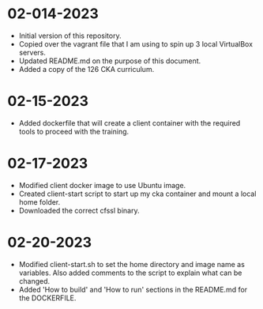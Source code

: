 # 02-014-2023
* Initial version of this repository.
* Copied over the vagrant file that I am using to spin up 3 local VirtualBox servers.
* Updated README.md on the purpose of this document.
* Added a copy of the 126 CKA curriculum.

# 02-15-2023
* Added dockerfile that will create a client container with the required tools to proceed with the training.

# 02-17-2023
* Modified client docker image to use Ubuntu image.
* Created client-start script to start up my cka container and mount a local home folder.
* Downloaded the correct cfssl binary.  

# 02-20-2023
* Modified client-start.sh to set the home directory and image name as variables. Also added comments to the script to explain what can be changed.  
* Added 'How to build' and 'How to run' sections in the README.md for the DOCKERFILE.